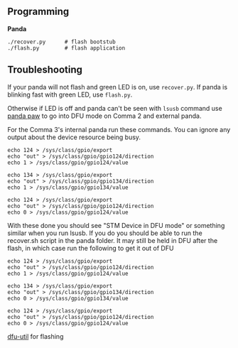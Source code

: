 Programming
----

**Panda**

```
./recover.py      # flash bootstub
./flash.py        # flash application
```

Troubleshooting
----

If your panda will not flash and green LED is on, use `recover.py`.
If panda is blinking fast with green LED, use `flash.py`.

Otherwise if LED is off and panda can't be seen with `lsusb` command
use [panda paw](https://comma.ai/shop/products/panda-paw) to go into DFU mode on Comma 2 and external panda.

For the Comma 3's internal panda run these commands. 
You can ignore any output about the device resource being busy.

```
echo 124 > /sys/class/gpio/export
echo "out" > /sys/class/gpio/gpio124/direction
echo 1 > /sys/class/gpio/gpio124/value

echo 134 > /sys/class/gpio/export
echo "out" > /sys/class/gpio/gpio134/direction
echo 1 > /sys/class/gpio/gpio134/value

echo 124 > /sys/class/gpio/export
echo "out" > /sys/class/gpio/gpio124/direction
echo 0 > /sys/class/gpio/gpio124/value
```

With these done you should see "STM Device in DFU mode" or something similar when you run lsusb. If you do you should be able to run the recover.sh script in the panda folder. It may still be held in DFU after the flash, in which case run the following to get it out of DFU

```
echo 124 > /sys/class/gpio/export
echo "out" > /sys/class/gpio/gpio124/direction
echo 1 > /sys/class/gpio/gpio124/value

echo 134 > /sys/class/gpio/export
echo "out" > /sys/class/gpio/gpio134/direction
echo 0 > /sys/class/gpio/gpio134/value

echo 124 > /sys/class/gpio/export
echo "out" > /sys/class/gpio/gpio124/direction
echo 0 > /sys/class/gpio/gpio124/value
```



[dfu-util](http://github.com/dsigma/dfu-util.git) for flashing
